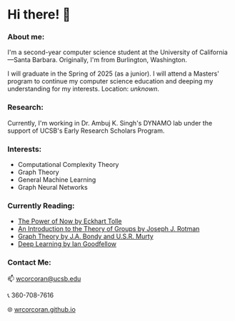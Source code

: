 # Hi there! 👋

### About me:
I'm a second-year computer science student at the University of California&mdash;Santa Barbara. Originally, I'm from Burlington, Washington.  

I will graduate in the Spring of 2025 (as a junior). I will attend a Masters' program to continue my computer science education and deeping my understanding for my interests. Location: *unknown*.

<!--
### Currently:
🔭 Working as an intern at *Haggard Labs / Burgher Haggard* developing a financial aggregation app.   
&nbsp;&nbsp;&nbsp;&nbsp;&nbsp; Also, I'm building a personal website and an AI game (more details soon!).  
🌱 Learning about computation theory and quantum computing. Woohoo!   
🤔 Interested in computability (both quantum and classical), cryptography, and digital finance.   
❤️‍🔥 My favorite languages are TypeScript, C++, and Python. I'm a big fan of Rust, but I don't use it as much as I'd like.
-->

### Research:
Currently, I'm working in Dr. Ambuj K. Singh's DYNAMO lab under the support of UCSB's Early Research Scholars Program.

### Interests:
- Computational Complexity Theory
- Graph Theory
- General Machine Learning
- Graph Neural Networks

### Currently Reading:
- [The Power of Now by Eckhart Tolle](https://shop.eckharttolle.com/products/the-power-of-now)
- [An Introduction to the Theory of Groups by Joseph J. Rotman](https://link.springer.com/book/10.1007/978-1-4612-4176-8)
- [Graph Theory by J.A. Bondy and U.S.R. Murty](https://link.springer.com/book/9781846289699)
- [Deep Learning by Ian Goodfellow](https://www.deeplearningbook.org/)

### Contact Me:
📫 wcorcoran@ucsb.edu  

📞 360-708-7616 

🌐 [wrcorcoran.github.io](wrcorcoran.github.io)

<!--
**wrcorcoran/wrcorcoran** is a ✨ _special_ ✨ repository because its `README.md` (this file) appears on your GitHub profile.

Here are some ideas to get you started:

- 🔭 I’m currently working on ...
- 🌱 I’m currently learning ...
- 👯 I’m looking to collaborate on ...
- 🤔 I’m looking for help with ...
- 💬 Ask me about ...
- 📫 How to reach me: ...
- 😄 Pronouns: ...
- ⚡ Fun fact: ...
-->
